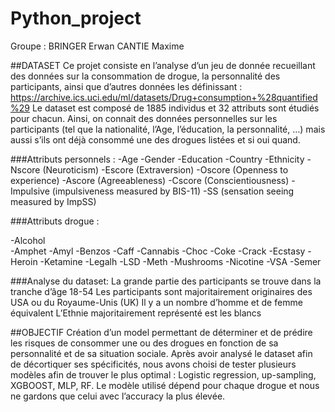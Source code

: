 # Python_project

Groupe :
BRINGER Erwan
CANTIE Maxime

##DATASET
Ce projet consiste en l’analyse d’un jeu de donnée recueillant des données sur la consommation de drogue, la personnalité des participants, ainsi que d’autres données les définissant :
https://archive.ics.uci.edu/ml/datasets/Drug+consumption+%28quantified%29
Le dataset est composé de 1885 individus et 32 attributs sont étudiés pour chacun. Ainsi, on connait des données personnelles sur les participants (tel que la nationalité, l’Age, l’éducation, la personnalité, …) mais aussi s’ils ont déjà consommé une des drogues listées et si oui quand.

###Attributs personnels :
 -Age
 -Gender
 -Education
 -Country
 -Ethnicity
 -Nscore (Neuroticism)
 -Escore (Extraversion)
 -Oscore (Openness to experience)
 -Ascore (Agreeableness)
 -Cscore (Conscientiousness) 
 -Impulsive (impulsiveness measured by BIS-11)
 -SS (sensation seeing measured by ImpSS)

###Attributs drogue :
 
 -Alcohol     
 -Amphet 
 -Amyl
 -Benzos 
 -Caff
 -Cannabis
 -Choc
 -Coke 
 -Crack
 -Ecstasy
 -Heroin
 -Ketamine
 -Legalh
 -LSD
 -Meth 
 -Mushrooms
 -Nicotine 
 -VSA
 -Semer 

###Analyse du dataset:
La grande partie des participants se trouve dans la tranche d’âge 18-54
Les participants sont majoritairement originaires des USA ou du Royaume-Unis (UK)
Il y a un nombre d’homme et de femme équivalent
L’Ethnie majoritairement représenté est les blancs

##OBJECTIF 
Création d’un model permettant de déterminer et de prédire les risques de consommer une ou des drogues en fonction de sa personnalité et de sa situation sociale.
Après avoir analysé le dataset afin de décortiquer ses spécificités, nous avons choisi de tester plusieurs modèles afin de trouver le plus optimal : Logistic regression, up-sampling, XGBOOST, MLP, RF. Le modèle utilisé dépend pour chaque drogue et nous ne gardons que celui avec l’accuracy la plus élevée.
